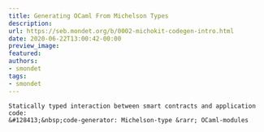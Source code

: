 ```yaml
---
title: Generating OCaml From Michelson Types
description:
url: https://seb.mondet.org/b/0002-michokit-codegen-intro.html
date: 2020-06-22T13:00:42-00:00
preview_image:
featured:
authors:
- smondet
tags:
- smondet
---
```



    Statically typed interaction between smart contracts and application
    code:
    &#128413;&nbsp;code-generator: Michelson-type &rarr; OCaml-modules
   
